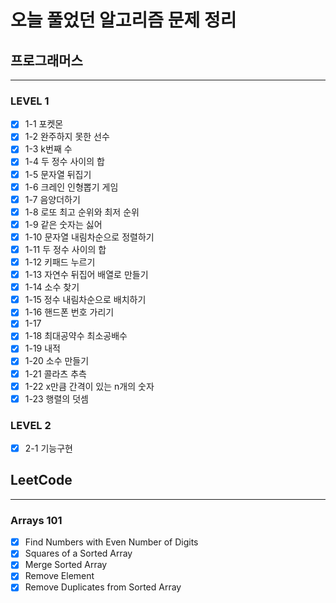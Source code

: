# 오늘 풀었던 알고리즘 문제 정리

## 프로그래머스

---

### LEVEL 1

- [x] 1-1 포켓몬
- [x] 1-2 완주하지 못한 선수
- [x] 1-3 k번째 수
- [x] 1-4 두 정수 사이의 합
- [x] 1-5 문자열 뒤집기
- [x] 1-6 크레인 인형뽑기 게임
- [x] 1-7 음양더하기
- [x] 1-8 로또 최고 순위와 최저 순위
- [x] 1-9 같은 숫자는 싫어
- [x] 1-10 문자열 내림차순으로 정렬하기
- [x] 1-11 두 정수 사이의 합
- [x] 1-12 키패드 누르기
- [x] 1-13 자연수 뒤집어 배열로 만들기
- [x] 1-14 소수 찾기
- [x] 1-15 정수 내림차순으로 배치하기
- [x] 1-16 핸드폰 번호 가리기
- [x] 1-17
- [x] 1-18 최대공약수 최소공배수
- [x] 1-19 내적
- [x] 1-20 소수 만들기
- [x] 1-21 콜라츠 추측
- [x] 1-22 x만큼 간격이 있는 n개의 숫자
- [x] 1-23 행렬의 덧셈

### LEVEL 2

- [x] 2-1 기능구현

## LeetCode

---

### Arrays 101

- [x] Find Numbers with Even Number of Digits
- [x] Squares of a Sorted Array
- [x] Merge Sorted Array
- [x] Remove Element
- [x] Remove Duplicates from Sorted Array
